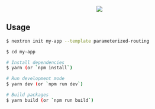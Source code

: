 <p align="center"><img src="https://i.imgur.com/LvPIeIj.png"></p>

## Usage

```bash
$ nextron init my-app --template parameterized-routing

$ cd my-app

# Install dependencies
$ yarn (or `npm install`)

# Run development mode
$ yarn dev (or `npm run dev`)

# Build packages
$ yarn build (or `npm run build`)
```
